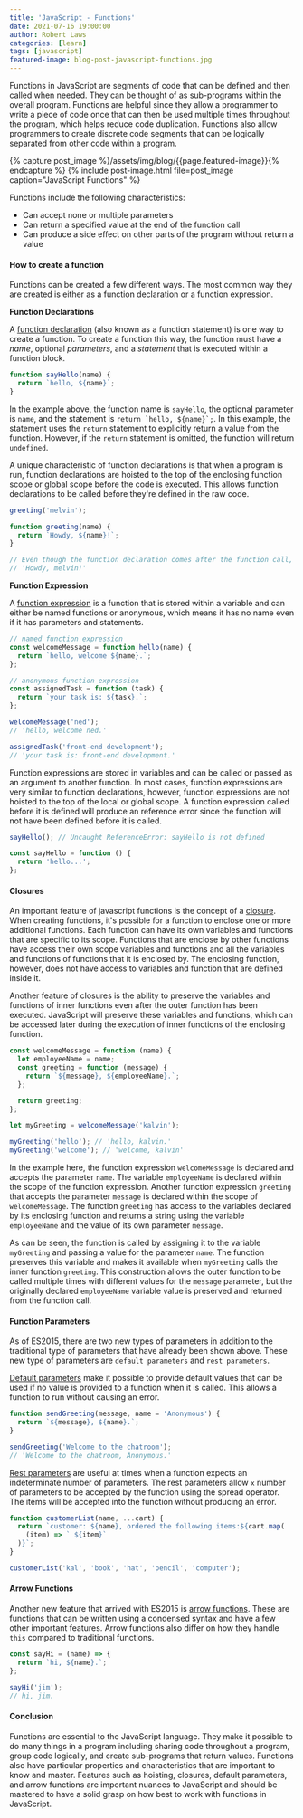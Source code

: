 ```yaml
---
title: 'JavaScript - Functions'
date: 2021-07-16 19:00:00
author: Robert Laws
categories: [learn]
tags: [javascript]
featured-image: blog-post-javascript-functions.jpg
---
```


Functions in JavaScript are segments of code that can be defined and then called when needed. They can be thought of as sub-programs within the overall program. <!-- more -->Functions are helpful since they allow a programmer to write a piece of code once that can then be used multiple times throughout the program, which helps reduce code duplication. Functions also allow programmers to create discrete code segments that can be logically separated from other code within a program.

{% capture post_image %}/assets/img/blog/{{page.featured-image}}{% endcapture %}
{% include post-image.html file=post_image caption="JavaScript Functions" %}

Functions include the following characteristics:

- Can accept none or multiple parameters
- Can return a specified value at the end of the function call
- Can produce a side effect on other parts of the program without return a value

#### How to create a function

Functions can be created a few different ways. The most common way they are created is either as a function declaration or a function expression.

**Function Declarations**

A [function declaration](https://developer.mozilla.org/en-US/docs/Web/JavaScript/Reference/Statements/function) (also known as a function statement) is one way to create a function. To create a function this way, the function must have a _name_, optional _parameters_, and a _statement_ that is executed within a function block.

```javascript
function sayHello(name) {
  return `hello, ${name}`;
}
```

In the example above, the function name is `sayHello`, the optional parameter is `name`, and the statement is `` return `hello, ${name}`; ``. In this example, the statement uses the `return` statement to explicitly return a value from the function. However, if the `return` statement is omitted, the function will return `undefined`.

A unique characteristic of function declarations is that when a program is run, function declarations are hoisted to the top of the enclosing function scope or global scope before the code is executed. This allows function declarations to be called before they're defined in the raw code.

```javascript
greeting('melvin');

function greeting(name) {
  return `Howdy, ${name}!`;
}

// Even though the function declaration comes after the function call, hoisting moves the function declaration to the top of the global scope
// 'Howdy, melvin!'
```

**Function Expression**

A [function expression](https://developer.mozilla.org/en-US/docs/Web/JavaScript/Reference/Operators/function) is a function that is stored within a variable and can either be named functions or anonymous, which means it has no name even if it has parameters and statements.

```javascript
// named function expression
const welcomeMessage = function hello(name) {
  return `hello, welcome ${name}.`;
};

// anonymous function expression
const assignedTask = function (task) {
  return `your task is: ${task}.`;
};

welcomeMessage('ned');
// 'hello, welcome ned.'

assignedTask('front-end development');
// 'your task is: front-end development.'
```

Function expressions are stored in variables and can be called or passed as an argument to another function. In most cases, function expressions are very similar to function declarations, however, function expressions are not hoisted to the top of the local or global scope. A function expression called before it is defined will produce an reference error since the function will not have been defined before it is called.

```javascript
sayHello(); // Uncaught ReferenceError: sayHello is not defined

const sayHello = function () {
  return 'hello...';
};
```

#### Closures

An important feature of javascript functions is the concept of a [closure](https://developer.mozilla.org/en-US/docs/Web/JavaScript/Guide/Functions#closures). When creating functions, it's possible for a function to enclose one or more additional functions. Each function can have its own variables and functions that are specific to its scope. Functions that are enclose by other functions have access their own scope variables and functions and all the variables and functions of functions that it is enclosed by. The enclosing function, however, does not have access to variables and function that are defined inside it.

Another feature of closures is the ability to preserve the variables and functions of inner functions even after the outer function has been executed. JavaScript will preserve these variables and functions, which can be accessed later during the execution of inner functions of the enclosing function.

```javascript
const welcomeMessage = function (name) {
  let employeeName = name;
  const greeting = function (message) {
    return `${message}, ${employeeName}.`;
  };

  return greeting;
};

let myGreeting = welcomeMessage('kalvin');

myGreeting('hello'); // 'hello, kalvin.'
myGreeting('welcome'); // 'welcome, kalvin'
```

In the example here, the function expression `welcomeMessage` is declared and accepts the parameter `name`. The variable `employeeName` is declared within the scope of the function expression. Another function expression `greeting` that accepts the parameter `message` is declared within the scope of `welcomeMessage`. The function `greeting` has access to the variables declared by its enclosing function and returns a string using the variable `employeeName` and the value of its own parameter `message`.

As can be seen, the function is called by assigning it to the variable `myGreeting` and passing a value for the parameter `name`. The function preserves this variable and makes it available when `myGreeting` calls the inner function `greeting`. This construction allows the outer function to be called multiple times with different values for the `message` parameter, but the originally declared `employeeName` variable value is preserved and returned from the function call.

#### Function Parameters

As of ES2015, there are two new types of parameters in addition to the traditional type of parameters that have already been shown above. These new type of parameters are `default parameters` and `rest parameters`.

[Default parameters](https://developer.mozilla.org/en-US/docs/Web/JavaScript/Guide/Functions#default_parameters) make it possible to provide default values that can be used if no value is provided to a function when it is called. This allows a function to run without causing an error.

```javascript
function sendGreeting(message, name = 'Anonymous') {
  return `${message}, ${name}.`;
}

sendGreeting('Welcome to the chatroom');
// 'Welcome to the chatroom, Anonymous.'
```

[Rest parameters](https://developer.mozilla.org/en-US/docs/Web/JavaScript/Guide/Functions#rest_parameters) are useful at times when a function expects an indeterminate number of parameters. The rest parameters allow `x` number of parameters to be accepted by the function using the spread operator. The items will be accepted into the function without producing an error.

```javascript
function customerList(name, ...cart) {
  return `customer: ${name}, ordered the following items:${cart.map(
    (item) => ` ${item}`
  )}`;
}

customerList('kal', 'book', 'hat', 'pencil', 'computer');
```

#### Arrow Functions

Another new feature that arrived with ES2015 is [arrow functions](https://developer.mozilla.org/en-US/docs/Web/JavaScript/Guide/Functions#arrow_functions). These are functions that can be written using a condensed syntax and have a few other important features. Arrow functions also differ on how they handle `this` compared to traditional functions.

```javascript
const sayHi = (name) => {
  return `hi, ${name}.`;
};

sayHi('jim');
// hi, jim.
```

#### Conclusion

Functions are essential to the JavaScript language. They make it possible to do many things in a program including sharing code throughout a program, group code logically, and create sub-programs that return values. Functions also have particular properties and characteristics that are important to know and master. Features such as hoisting, closures, default parameters, and arrow functions are important nuances to JavaScript and should be mastered to have a solid grasp on how best to work with functions in JavaScript.
